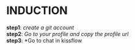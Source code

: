                         
# INDUCTION  
**step1**:
*create a git account*  
**step2**:
*Go to your profile and copy the profile url*  
**step3**:
*Go to chat in kissflow



          
